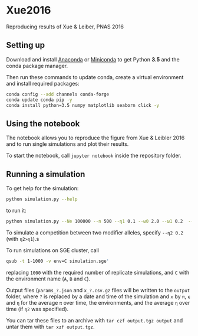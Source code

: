 # Xue2016
Reproducing results of Xue &amp; Leiber, PNAS 2016

## Setting up

Download and install [Anaconda](https://www.continuum.io/downloads) or [Miniconda](http://conda.pydata.org/miniconda.html) to get Python **3.5** and the conda package manager.

Then run these commands to update conda, create a virtual environment and install required packages:

```sh
conda config --add channels conda-forge
conda update conda pip -y
conda install python=3.5 numpy matplotlib seaborn click -y
```
## Using the notebook

The notebook allows you to reproduce the figure from Xue & Leibler 2016 and to run single simulations and plot their results.

To start the notebook, call `jupyter notebook` inside the repository folder.

## Running a simulation

To get help for the simulation:

```sh
python simulation.py --help
```

to run it:

```sh
python simulation.py --Ne 100000 --n 500 --η1 0.1 --ω0 2.0 --ω1 0.2  --π0 0.5  --env A
```

To simulate a competition between two modifier alleles, specify `--η2 0.2` (with `η2>η1`).s

To run simulations on SGE cluster, call

```sh
qsub -t 1-1000 -v env=C simulation.sge'
```

replacing `1000` with the required number of replicate simulations, and `C` with the environment name (`A`, `B` and `C`).

Output files (`params_?.json` and `x_?.csv.gz` files will be written to the `output` folder, where `?` is replaced by a date and time of the simulation and `x` by `π`, `ϵ` and `η` for the average `π` over time, the environments, and the average `η` over time (if `η2` was specified).

You can tar these files to an archive with `tar czf output.tgz output` and untar them with `tar xzf output.tgz`.

